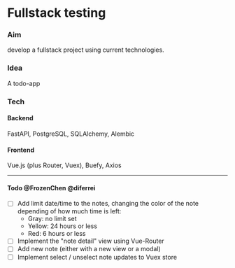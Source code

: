 # Fullstack testing

### Aim
develop a fullstack project using current technologies.

### Idea
A todo-app

### Tech
#### Backend
FastAPI, PostgreSQL, SQLAlchemy, Alembic

#### Frontend
Vue.js (plus Router, Vuex), Buefy, Axios

---
#### Todo @FrozenChen @diferrei
- [ ] Add limit date/time to the notes, changing the color of the note depending of how much time is left:
  - Gray: no limit set
  - Yellow: 24 hours or less
  - Red: 6 hours or less
- [ ] Implement the "note detail" view using Vue-Router
- [ ] Add new note (either with a new view or a modal)
- [ ] Implement select / unselect note updates to Vuex store